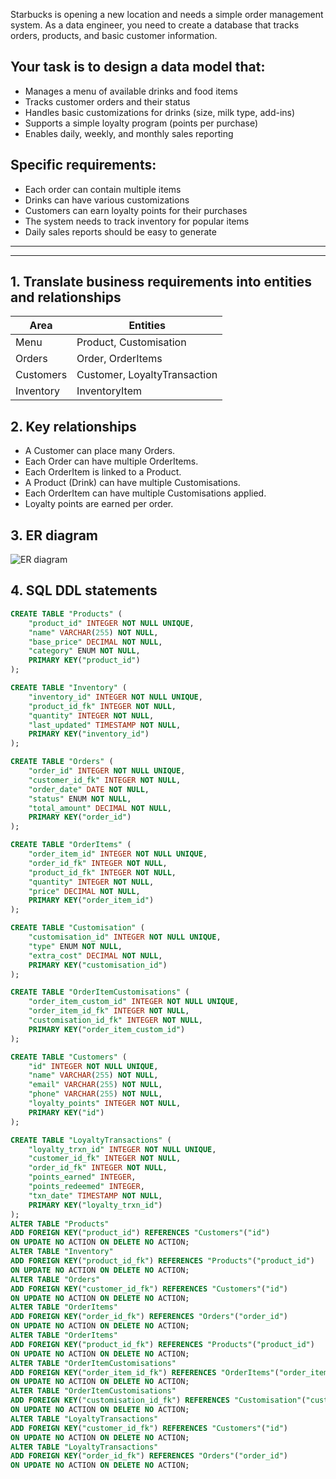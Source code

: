 Starbucks is opening a new location and needs a simple order management system. As a data engineer, you need to create a database that tracks orders, products, and basic customer information.

## Your task is to design a data model that:
- Manages a menu of available drinks and food items
- Tracks customer orders and their status
- Handles basic customizations for drinks (size, milk type, add-ins)
- Supports a simple loyalty program (points per purchase)
- Enables daily, weekly, and monthly sales reporting

## Specific requirements:
- Each order can contain multiple items
- Drinks can have various customizations
- Customers can earn loyalty points for their purchases
- The system needs to track inventory for popular items
- Daily sales reports should be easy to generate

---
---

## 1. Translate business requirements into entities and relationships 

| Area | Entities |
|-----------|-----------|
| Menu | Product, Customisation |
| Orders | Order, OrderItems |
| Customers | Customer, LoyaltyTransaction |
| Inventory | InventoryItem |

## 2. Key relationships

- A Customer can place many Orders.
- Each Order can have multiple OrderItems.
- Each OrderItem is linked to a Product.
- A Product (Drink) can have multiple Customisations.
- Each OrderItem can have multiple Customisations applied.
- Loyalty points are earned per order.

## 3. ER diagram

![ER diagram](https://github.com/user-attachments/assets/d9f3a449-1318-4701-8fdf-f0a0b3d3a647)

## 4. SQL DDL statements

```sql
CREATE TABLE "Products" (
	"product_id" INTEGER NOT NULL UNIQUE,
	"name" VARCHAR(255) NOT NULL,
	"base_price" DECIMAL NOT NULL,
	"category" ENUM NOT NULL,
	PRIMARY KEY("product_id")
);

CREATE TABLE "Inventory" (
	"inventory_id" INTEGER NOT NULL UNIQUE,
	"product_id_fk" INTEGER NOT NULL,
	"quantity" INTEGER NOT NULL,
	"last_updated" TIMESTAMP NOT NULL,
	PRIMARY KEY("inventory_id")
);

CREATE TABLE "Orders" (
	"order_id" INTEGER NOT NULL UNIQUE,
	"customer_id_fk" INTEGER NOT NULL,
	"order_date" DATE NOT NULL,
	"status" ENUM NOT NULL,
	"total_amount" DECIMAL NOT NULL,
	PRIMARY KEY("order_id")
);

CREATE TABLE "OrderItems" (
	"order_item_id" INTEGER NOT NULL UNIQUE,
	"order_id_fk" INTEGER NOT NULL,
	"product_id_fk" INTEGER NOT NULL,
	"quantity" INTEGER NOT NULL,
	"price" DECIMAL NOT NULL,
	PRIMARY KEY("order_item_id")
);

CREATE TABLE "Customisation" (
	"customisation_id" INTEGER NOT NULL UNIQUE,
	"type" ENUM NOT NULL,
	"extra_cost" DECIMAL NOT NULL,
	PRIMARY KEY("customisation_id")
);

CREATE TABLE "OrderItemCustomisations" (
	"order_item_custom_id" INTEGER NOT NULL UNIQUE,
	"order_item_id_fk" INTEGER NOT NULL,
	"customisation_id_fk" INTEGER NOT NULL,
	PRIMARY KEY("order_item_custom_id")
);

CREATE TABLE "Customers" (
	"id" INTEGER NOT NULL UNIQUE,
	"name" VARCHAR(255) NOT NULL,
	"email" VARCHAR(255) NOT NULL,
	"phone" VARCHAR(255) NOT NULL,
	"loyalty_points" INTEGER NOT NULL,
	PRIMARY KEY("id")
);

CREATE TABLE "LoyaltyTransactions" (
	"loyalty_trxn_id" INTEGER NOT NULL UNIQUE,
	"customer_id_fk" INTEGER NOT NULL,
	"order_id_fk" INTEGER NOT NULL,
	"points_earned" INTEGER,
	"points_redeemed" INTEGER,
	"txn_date" TIMESTAMP NOT NULL,
	PRIMARY KEY("loyalty_trxn_id")
);
ALTER TABLE "Products"
ADD FOREIGN KEY("product_id") REFERENCES "Customers"("id")
ON UPDATE NO ACTION ON DELETE NO ACTION;
ALTER TABLE "Inventory"
ADD FOREIGN KEY("product_id_fk") REFERENCES "Products"("product_id")
ON UPDATE NO ACTION ON DELETE NO ACTION;
ALTER TABLE "Orders"
ADD FOREIGN KEY("customer_id_fk") REFERENCES "Customers"("id")
ON UPDATE NO ACTION ON DELETE NO ACTION;
ALTER TABLE "OrderItems"
ADD FOREIGN KEY("order_id_fk") REFERENCES "Orders"("order_id")
ON UPDATE NO ACTION ON DELETE NO ACTION;
ALTER TABLE "OrderItems"
ADD FOREIGN KEY("product_id_fk") REFERENCES "Products"("product_id")
ON UPDATE NO ACTION ON DELETE NO ACTION;
ALTER TABLE "OrderItemCustomisations"
ADD FOREIGN KEY("order_item_id_fk") REFERENCES "OrderItems"("order_item_id")
ON UPDATE NO ACTION ON DELETE NO ACTION;
ALTER TABLE "OrderItemCustomisations"
ADD FOREIGN KEY("customisation_id_fk") REFERENCES "Customisation"("customisation_id")
ON UPDATE NO ACTION ON DELETE NO ACTION;
ALTER TABLE "LoyaltyTransactions"
ADD FOREIGN KEY("customer_id_fk") REFERENCES "Customers"("id")
ON UPDATE NO ACTION ON DELETE NO ACTION;
ALTER TABLE "LoyaltyTransactions"
ADD FOREIGN KEY("order_id_fk") REFERENCES "Orders"("order_id")
ON UPDATE NO ACTION ON DELETE NO ACTION;
```